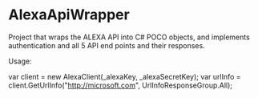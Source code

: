 # AlexaApiWrapper

Project that wraps the ALEXA API into C# POCO objects, and implements authentication and all 5 API end points and their responses.

Usage:

var client = new AlexaClient(_alexaKey, _alexaSecretKey);
var urlInfo = client.GetUrlInfo("http://microsoft.com", UrlInfoResponseGroup.All);